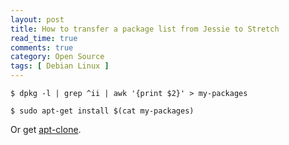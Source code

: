 ```yaml
---
layout: post
title: How to transfer a package list from Jessie to Stretch
read_time: true  
comments: true
category: Open Source
tags: [ Debian Linux ] 
---
```


```$ dpkg -l | grep ^ii | awk '{print $2}' > my-packages```

```$ sudo apt-get install $(cat my-packages)```

Or get [apt-clone](https://packages.debian.org/en/jessie/apt-clone).
